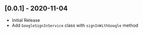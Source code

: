 ## [0.0.1] - 2020-11-04

* Initial Release
* Add `GoogleSignInService` class with `signInWithGoogle` method
